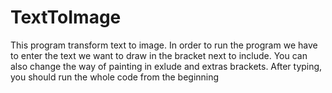 # TextToImage
This program transform text to image. 
In order to run the program we have to enter the text we want to draw in the bracket next to include. You can also change the way of painting in exlude and extras brackets. After typing, you should run the whole code from the beginning
